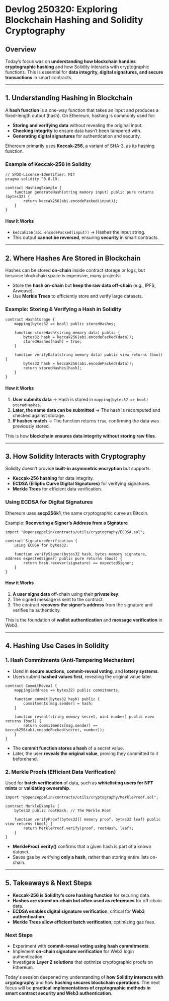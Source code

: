 # Devlog 250320: Exploring Blockchain Hashing and Solidity Cryptography  

## **Overview**  
Today’s focus was on **understanding how blockchain handles cryptographic hashing** and how Solidity interacts with cryptographic functions. This is essential for **data integrity, digital signatures, and secure transactions** in smart contracts.  

---

## **1. Understanding Hashing in Blockchain**  
A **hash function** is a one-way function that takes an input and produces a fixed-length output (hash). On Ethereum, hashing is commonly used for:  
- **Storing and verifying data** without revealing the original input.  
- **Checking integrity** to ensure data hasn’t been tampered with.  
- **Generating digital signatures** for authentication and security.  

Ethereum primarily uses **Keccak-256**, a variant of SHA-3, as its hashing function.  

### **Example of Keccak-256 in Solidity**
```solidity
// SPDX-License-Identifier: MIT
pragma solidity ^0.8.19;

contract HashingExample {
    function generateHash(string memory input) public pure returns (bytes32) {
        return keccak256(abi.encodePacked(input));
    }
}
```
#### **How it Works**
- `keccak256(abi.encodePacked(input))` → Hashes the input string.
- This output **cannot be reversed**, ensuring **security** in smart contracts.

---

## **2. Where Hashes Are Stored in Blockchain**  
Hashes can be stored **on-chain** inside contract storage or logs, but because blockchain space is expensive, many projects:  
- Store the **hash on-chain** but **keep the raw data off-chain** (e.g., IPFS, Arweave).  
- Use **Merkle Trees** to efficiently store and verify large datasets.  

### **Example: Storing & Verifying a Hash in Solidity**
```solidity
contract HashStorage {
    mapping(bytes32 => bool) public storedHashes;

    function storeHash(string memory data) public {
        bytes32 hash = keccak256(abi.encodePacked(data));
        storedHashes[hash] = true;
    }

    function verifyData(string memory data) public view returns (bool) {
        bytes32 hash = keccak256(abi.encodePacked(data));
        return storedHashes[hash];
    }
}
```
#### **How it Works**
1. **User submits data** → Hash is stored in `mapping(bytes32 => bool) storedHashes`.  
2. **Later, the same data can be submitted** → The hash is recomputed and checked against storage.  
3. **If hashes match** → The function returns `true`, confirming the data was previously stored.  

This is how **blockchain ensures data integrity without storing raw files**.

---

## **3. How Solidity Interacts with Cryptography**  
Solidity doesn’t provide **built-in asymmetric encryption** but supports:  
- **Keccak-256 hashing** for data integrity.  
- **ECDSA (Elliptic Curve Digital Signatures)** for verifying signatures.  
- **Merkle Trees** for efficient data verification.  

### **Using ECDSA for Digital Signatures**
Ethereum uses **secp256k1**, the same cryptographic curve as Bitcoin.  

Example: **Recovering a Signer’s Address from a Signature**
```solidity
import "@openzeppelin/contracts/utils/cryptography/ECDSA.sol";

contract SignatureVerification {
    using ECDSA for bytes32;

    function verifySigner(bytes32 hash, bytes memory signature, address expectedSigner) public pure returns (bool) {
        return hash.recover(signature) == expectedSigner;
    }
}
```
#### **How it Works**
1. **A user signs data** off-chain using their **private key**.  
2. The signed message is sent to the contract.  
3. The contract **recovers the signer’s address** from the signature and verifies its authenticity.  

This is the foundation of **wallet authentication** and **message verification** in Web3.

---

## **4. Hashing Use Cases in Solidity**  
### **1. Hash Commitments (Anti-Tampering Mechanism)**
- Used in **secure auctions**, **commit-reveal voting**, and **lottery systems**.  
- Users submit **hashed values first**, revealing the original value later.  

```solidity
contract CommitReveal {
    mapping(address => bytes32) public commitments;

    function commit(bytes32 hash) public {
        commitments[msg.sender] = hash;
    }

    function reveal(string memory secret, uint number) public view returns (bool) {
        return commitments[msg.sender] == keccak256(abi.encodePacked(secret, number));
    }
}
```
- The **commit function stores a hash** of a secret value.  
- Later, the user **reveals the original value**, proving they committed to it beforehand.  

### **2. Merkle Proofs (Efficient Data Verification)**
Used for **batch verification** of data, such as **whitelisting users for NFT mints** or **validating ownership**.  
```solidity
import "@openzeppelin/contracts/utils/cryptography/MerkleProof.sol";

contract MerkleExample {
    bytes32 public rootHash; // The Merkle Root

    function verifyProof(bytes32[] memory proof, bytes32 leaf) public view returns (bool) {
        return MerkleProof.verify(proof, rootHash, leaf);
    }
}
```
- **MerkleProof.verify()** confirms that a given hash is part of a known dataset.  
- Saves gas by verifying **only a hash**, rather than storing entire lists on-chain.  

---

## **5. Takeaways & Next Steps**  
- **Keccak-256 is Solidity’s core hashing function** for securing data.  
- **Hashes are stored on-chain but often used as references** for off-chain data.  
- **ECDSA enables digital signature verification**, critical for **Web3 authentication**.  
- **Merkle Trees allow efficient batch verification**, optimizing gas fees.  

### **Next Steps**
- Experiment with **commit-reveal voting using hash commitments**.  
- Implement **on-chain signature verification** for Web3 login authentication.  
- Investigate **Layer 2 solutions** that optimize cryptographic proofs on Ethereum.  

Today's session deepened my understanding of **how Solidity interacts with cryptography** and how **hashing secures blockchain operations**. The next focus will be **practical implementations of cryptographic methods in smart contract security and Web3 authentication**.